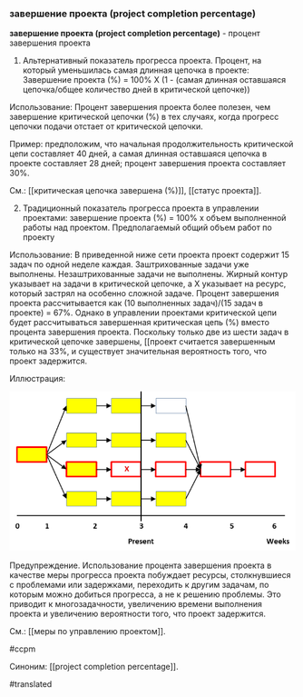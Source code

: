### завершение проекта (project completion percentage)

**завершение проекта (project completion percentage)** - процент завершения проекта

1. Альтернативный показатель прогресса проекта. Процент, на который уменьшилась самая длинная цепочка в проекте: Завершение проекта (%) = 100% X (1 - (самая длинная оставшаяся цепочка/общее количество дней в критической цепочке))

Использование: Процент завершения проекта более полезен, чем завершение критической цепочки (%) в тех случаях, когда прогресс цепочки подачи отстает от критической цепочки.

Пример: предположим, что начальная продолжительность критической цепи составляет 40 дней, а самая длинная оставшаяся цепочка в проекте составляет 28 дней; процент завершения проекта составляет 30%.

См.: [[критическая цепочка завершена (%)]], [[статус проекта]].

2. Традиционный показатель прогресса проекта в управлении проектами: завершение проекта (%) = 100% x объем выполненной работы над проектом. Предполагаемый общий объем работ по проекту

Использование: В приведенной ниже сети проекта проект содержит 15 задач по одной неделе каждая. Заштрихованные задачи уже выполнены. Незаштрихованные задачи не выполнены. Жирный контур указывает на задачи в критической цепочке, а X указывает на ресурс, который застрял на особенно сложной задаче. Процент завершения проекта рассчитывается как (10 выполненных задач)/(15 задач в проекте) = 67%. Однако в управлении проектами критической цепи будет рассчитываться завершенная критическая цепь (%) вместо процента завершения проекта. Поскольку только две из шести задач в критической цепочке завершены, \[\[проект считается завершенным только на 33%, и существует значительная вероятность того, что проект задержится.

Иллюстрация:

![](images/image68.png)

Предупреждение. Использование процента завершения проекта в качестве меры прогресса проекта побуждает ресурсы, столкнувшиеся с проблемами или задержками, переходить к другим задачам, по которым можно добиться прогресса, а не к решению проблемы. Это приводит к многозадачности, увеличению времени выполнения проекта и увеличению вероятности того, что проект задержится.

См.: [[меры по управлению проектом]].

#ccpm

Синоним: [[project completion percentage]].

#translated
